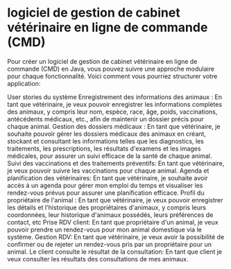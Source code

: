 # logiciel de gestion de cabinet vétérinaire en ligne de commande (CMD)

Pour créer un logiciel de gestion de cabinet vétérinaire en ligne de commande (CMD) en Java, vous pouvez suivre une approche modulaire pour chaque fonctionnalité. Voici comment vous pourriez structurer votre application:


User stories du système
Enregistrement des informations des animaux : 
En tant que vétérinaire, je veux pouvoir enregistrer les informations complètes des animaux, y compris leur nom, espèce, race, âge, poids, vaccinations, antécédents médicaux, etc., afin de maintenir un dossier précis pour chaque animal.
Gestion des dossiers médicaux : En tant que vétérinaire, je souhaite pouvoir gérer les dossiers médicaux des animaux en créant, stockant et consultant les informations telles que les diagnostics, les traitements, les prescriptions, les résultats d'examens et les images médicales, pour assurer un suivi efficace de la santé de chaque animal.
Suivi des vaccinations et des traitements préventifs:
En tant que vétérinaire, je veux pouvoir suivre les vaccinations pour chaque animal.
Agenda et planification des vétérinaires:
En tant que vétérinaire, je souhaite avoir accès à un agenda pour gérer mon emploi du temps et visualiser les rendez-vous prévus pour assurer une planification efficace.
Profil du propriétaire de l'animal : En tant que vétérinaire, je veux pouvoir enregistrer les détails et l'historique des propriétaires d'animaux, y compris leurs coordonnées, leur historique d'animaux possédés, leurs préférences de contact, etc
Prise RDV client: En tant que propriétaire d'un animal, je veux pouvoir prendre un rendez-vous pour mon animal domestique via le système.
Gestion RDV: En tant que vétérinaire, je veux avoir la possibilité de confirmer ou de rejeter un rendez-vous pris par un propriétaire pour un animal.
Le client consulte le résultat de la consultation: En tant que client je veux consulter les résultats des consultations de mes animaux.